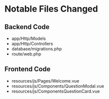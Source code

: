 # Notable Files Changed

## Backend Code

-   app/Http/Models
-   app/Http/Controllers
-   database/migrations.php
-   route/web.php

## Frontend Code

-   resources/js/Pages/Welcome.vue
-   resources/js/Components/QuestionModal.vue
-   resources/js/ComponentsQuestionCard.vue
